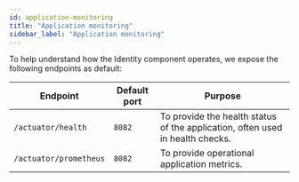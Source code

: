 ```yaml
---
id: application-monitoring
title: "Application monitoring"
sidebar_label: "Application monitoring"
---
```


To help understand how the Identity component operates, we expose the following endpoints as default:

| Endpoint | Default port | Purpose |
|--|--|--|
| `/actuator/health` | `8082` | To provide the health status of the application, often used in health checks. |
| `/actuator/prometheus` | `8082` | To provide operational application metrics. |
